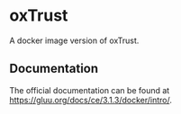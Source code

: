 # oxTrust

A docker image version of oxTrust.

## Documentation

The official documentation can be found at https://gluu.org/docs/ce/3.1.3/docker/intro/.
